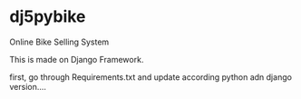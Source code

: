 # dj5pybike
Online Bike Selling System

This is made on Django Framework.

first, go through Requirements.txt and update according python adn django version....
